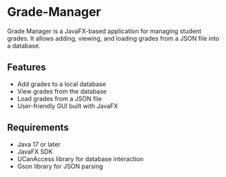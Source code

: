 # Grade-Manager
Grade Manager is a JavaFX-based application for managing student grades. It allows adding, viewing, and loading grades from a JSON file into a database. 

## Features
- Add grades to a local database
- View grades from the database
- Load grades from a JSON file
- User-friendly GUI built with JavaFX

## Requirements
- Java 17 or later
- JavaFX SDK
- UCanAccess library for database interaction
- Gson library for JSON parsing
